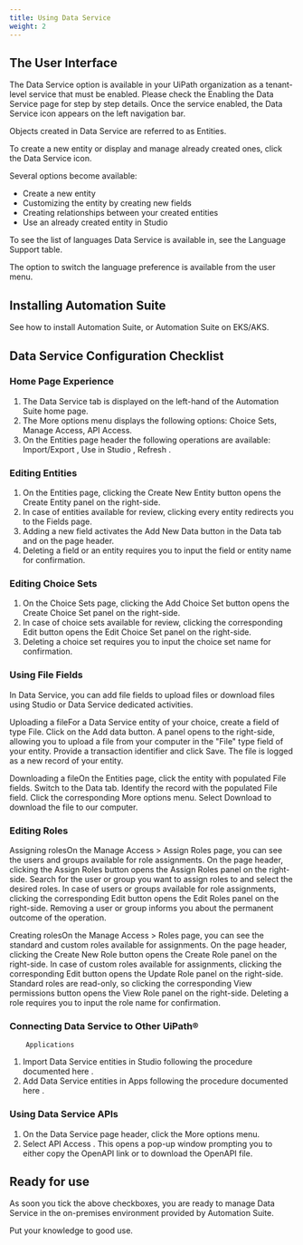 ```yaml
---
title: Using Data Service
weight: 2
---
```


## The User Interface

The Data Service option is available in your UiPath organization as a tenant-level service that must be enabled. Please check the Enabling the Data Service page for step by step details. Once the service enabled, the Data Service icon  appears on the left navigation bar.

Objects created in Data Service are referred to as Entities.

To create a new entity or display and manage already created ones, click the Data Service icon.

Several options become available:

* Create a new entity
* Customizing the entity by creating new fields
* Creating relationships between your created entities
* Use an already created entity in Studio

To see the list of languages Data Service is available in, see the Language Support table.

The option to switch the language preference is available from the user menu.

## Installing Automation Suite

See how to install Automation Suite, or Automation Suite on EKS/AKS.


## Data Service Configuration Checklist


### Home Page Experience

1. The Data Service tab is displayed on the left-hand of the Automation Suite home page.
2. The More options menu displays the following options: Choice Sets, Manage Access, API Access.
3. On the Entities page header the following operations are available: Import/Export , Use in Studio , Refresh .


### Editing Entities

1. On the Entities page, clicking the Create New Entity button opens the Create Entity panel on the right-side.
2. In case of entities available for review, clicking every entity redirects you to the Fields page.
3. Adding a new field activates the Add New Data button in the Data tab and on the page header.
4. Deleting a field or an entity requires you to input the field or entity name for confirmation.


### Editing Choice Sets

1. On the Choice Sets page, clicking the Add Choice Set button opens the Create Choice Set panel on the right-side.
2. In case of choice sets available for review, clicking the corresponding Edit button opens the Edit Choice Set panel on the right-side.
3. Deleting a choice set requires you to input the choice set name for confirmation.


### Using File Fields

In Data Service, you can add file fields to upload files or download files using Studio or Data Service dedicated activities.

Uploading a fileFor a Data Service entity of your choice, create a field of type File.
Click on the Add data button.
A panel opens to the right-side, allowing you to upload a file from your computer in the "File" type field of your entity.
Provide a transaction identifier and click Save. The file is logged as a new record of your entity.

Downloading a fileOn the Entities page, click the entity with populated File fields.
Switch to the Data tab.
Identify the record with the populated File field.
Click the corresponding More options menu.
Select Download to download the file to our computer.


### Editing Roles

Assigning rolesOn the Manage Access > Assign Roles page, you can see the users and groups available for role assignments.
On the page header, clicking the Assign Roles button opens the Assign Roles panel on the right-side. Search for the user or group you want to assign roles to and select the desired roles.
In case of users or groups available for role assignments, clicking the corresponding Edit button opens the Edit Roles panel on the right-side.
Removing a user or group informs you about the permanent outcome of the operation.

Creating rolesOn the Manage Access > Roles page, you can see the standard and custom roles available for assignments.
On the page header, clicking the Create New Role button opens the Create Role panel on the right-side.
In case of custom roles available for assignments, clicking the corresponding Edit button opens the Update Role panel on the right-side.
Standard roles are read-only, so clicking the corresponding View permissions button opens the View Role panel on the right-side.
Deleting a role requires you to input the role name for confirmation.


### Connecting Data Service to Other UiPath® 
        Applications

1. Import Data Service entities in Studio following the procedure documented here .
2. Add Data Service entities in Apps following the procedure documented here .


### Using Data Service APIs

1. On the Data Service page header, click the More options menu.
2. Select API Access . This opens a pop-up window prompting you to either copy the OpenAPI link or to download the OpenAPI file.


## Ready for use

As soon you tick the above checkboxes, you are ready to manage Data Service in the on-premises environment provided by Automation Suite.

Put your knowledge to good use.

